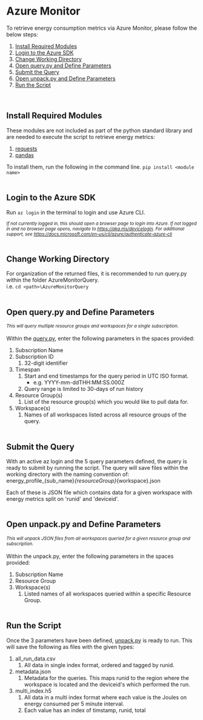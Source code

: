 # Azure Monitor

To retrieve energy consumption metrics via Azure Monitor, please follow the below steps:<br>
<ol>
  <li><a href="#Install Required Modules">Install Required Modules</a></li>
  <li><a href="#Login to the Azure SDK">Login to the Azure SDK</a></li>
  <li><a href="#Change Working Directory">Change Working Directory</a></li>
  <li><a href="#Open query.py and Define Parameters">Open query.py and Define Parameters</a></li>
  <li><a href="#Submit the Query">Submit the Query</a></li>
  <li><a href="#Open unpack.py and Define Parameters">Open unpack.py and Define Parameters</a></li>
  <li><a href="#Run the Script">Run the Script</a></li>
</ol>
<br>

<a name="Install Required Modules"></a>

## Install Required Modules
These modules are not included as part of the python standard library and are needed to execute the script to retrieve energy metrics:
1. [requests](https://docs.python-requests.org/en/latest)
2. [pandas](https://pandas.pydata.org/pandas-docs/stable/index.html)

To install them, run the following in the command line. 
`pip install <module name>` 
<br><br>

<a name="Login to the Azure SDK"></a>

## Login to the Azure SDK
Run `az login` in the terminal to login and use Azure CLI.

<sup><i>If not currently logged in, this should open a browser page to login into Azure. If not logged in and no browser page opens, navigate to https://aka.ms/devicelogin. For additional support, see https://docs.microsoft.com/en-us/cli/azure/authenticate-azure-cli</i></sup>
<br><br>

<a name="Change Working Directory"></a>

## Change Working Directory 
For organization of the returned files, it is recommended to run query.py within the folder AzureMonitorQuery. <br>
i.e. `cd <path>\AzureMonitorQuery`      
<br>

<a name="Open query.py and Define Parameters"></a>

## Open query.py and Define Parameters 
<sup><i>This will query multiple resource groups and workspaces for a single subscription.</i></sup><br><br>
Within the [query.py](https://github.com/TaylorPrewitt/carbon-awareAPI/blob/main/Retrieve_Energy_Metrics/AzureMonitorQuery/query.py), enter the following parameters in the spaces provided:
1. Subscription Name 
2. Subscription ID
    1. 32-digit identifier 
3. Timespan
    1. Start and end timestamps for the query period in UTC ISO format.
          * e.g. YYYY-mm-ddTHH:MM:SS.000Z 
    2. Query range is limited to 30-days of run history
4. Resource Group(s)
    1. List of the resource group(s) which you would like to pull data for.
5. Workspace(s)
    1. Names of all workspaces listed across all resource groups of the query.
<br><br>

<a name="Submit the Query"></a>

## Submit the Query
With an active az login and the 5 query parameters defined, the query is ready to submit by running the script.  The query will save files within the working directory with the naming convention of: energy_profile_{sub_name}_{resourceGroup}_{workspace}.json

Each of these is JSON file which contains data for a given workspace with energy metrics split on 'runid' and 'deviceid'. 
<br><br>

<a name="Open unpack.py and Define Parameters"></a>

## Open unpack.py and Define Parameters
<sup><i>This will unpack JSON files from all workspaces queried for a given resource group and subscription.</i></sup><br><br>
Within the unpack.py, enter the following parameters in the spaces provided:
1. Subscription Name 
2. Resource Group
3. Workspace(s)
    1. Listed names of all workspaces queried within a specific Resource Group.
<br><br>
<a name="Run the Script"></a>

## Run the Script
Once the 3 parameters have been defined, [unpack.py](https://github.com/TaylorPrewitt/carbon-awareAPI/blob/main/Retrieve_Energy_Metrics/AzureMonitorQuery/unpack.py) is ready to run.  This will save the following as files with the given types:
1. all_run_data.csv
    1. All data in single index format, ordered and tagged by runid.
2. metadata.json
    1. Metadata for the queries. This maps runid to the region where the workspace is located and the deviceid's which performed the run.
3. multi_index.h5
    1. All data in a multi index format where each value is the Joules on energy consumed per 5 minute interval.
    2. Each value has an index of timstamp, runid, total

